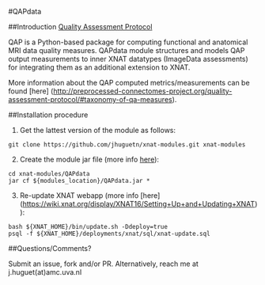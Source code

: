 #QAPdata

##Introduction
[Quality Assessment Protocol](http://preprocessed-connectomes-project.org/quality-assessment-protocol/)

QAP is a Python-based package for computing functional and anatomical MRI data quality measures. 
QAPdata module structures and models QAP output measurements to inner XNAT datatypes (ImageData assessments) for integrating them as an additional extension to XNAT.

More information about the QAP computed metrics/measurements can be found [here] (http://preprocessed-connectomes-project.org/quality-assessment-protocol/#taxonomy-of-qa-measures).

##Installation procedure

1. Get the lattest version of the module as follows: 
  ```
  git clone https://github.com/jhuguetn/xnat-modules.git xnat-modules
  ```

2. Create the module jar file (more info [here](https://wiki.xnat.org/display/XNAT16/Exploring+Module+Structure)): 
  ```
  cd xnat-modules/QAPdata
  jar cf ${modules_location}/QAPdata.jar *
  ```

3. Re-update XNAT webapp (more info [here] (https://wiki.xnat.org/display/XNAT16/Setting+Up+and+Updating+XNAT)):
  ```
  bash ${XNAT_HOME}/bin/update.sh -Ddeploy=true
  psql -f ${XNAT_HOME}/deployments/xnat/sql/xnat-update.sql
  ```

##Questions/Comments?

Submit an issue, fork and/or PR. Alternatively, reach me at j.huguet(at)amc.uva.nl
